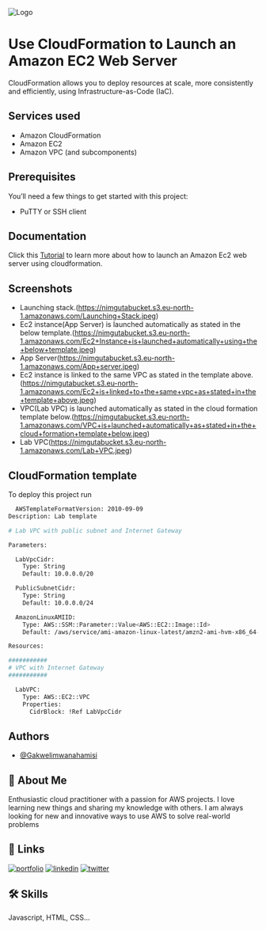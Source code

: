 
![Logo](https://dev-to-uploads.s3.amazonaws.com/uploads/articles/th5xamgrr6se0x5ro4g6.png)


# Use CloudFormation to Launch an Amazon EC2 Web Server

CloudFormation allows you to deploy resources at scale, more consistently and efficiently, using Infrastructure-as-Code (IaC).


## Services used

 - Amazon CloudFormation
- Amazon EC2
- Amazon VPC (and subcomponents) 


## Prerequisites
You’ll need a few things to get started with this project:

- PuTTY or SSH client



## Documentation

Click this [Tutorial](https://docs.aws.amazon.com/AWSCloudFormation/latest/UserGuide/working-with-templates-cfn-designer-walkthrough-createbasicwebserver.html//) to learn more about how to launch an Amazon Ec2 web server using cloudformation.



## Screenshots

- Launching stack.(https://nimgutabucket.s3.eu-north-1.amazonaws.com/Launching+Stack.jpeg)
- Ec2 instance(App Server) is launched automatically as stated in the below template.(https://nimgutabucket.s3.eu-north-1.amazonaws.com/Ec2+Instance+is+launched+automatically+using+the+below+template.jpeg)
- App Server(https://nimgutabucket.s3.eu-north-1.amazonaws.com/App+server.jpeg)
- Ec2 instance is linked to the same VPC as stated in the template above. (https://nimgutabucket.s3.eu-north-1.amazonaws.com/Ec2+is+linked+to+the+same+vpc+as+stated+in+the+template+above.jpeg)
- VPC(Lab VPC) is launched automatically as stated in the cloud formation template below.(https://nimgutabucket.s3.eu-north-1.amazonaws.com/VPC+is+launched+automatically+as+stated+in+the+cloud+formation+template+below.jpeg)
- Lab VPC(https://nimgutabucket.s3.eu-north-1.amazonaws.com/Lab+VPC.jpeg)


## CloudFormation template

To deploy this project run

```bash
  AWSTemplateFormatVersion: 2010-09-09
Description: Lab template

# Lab VPC with public subnet and Internet Gateway

Parameters:

  LabVpcCidr:
    Type: String
    Default: 10.0.0.0/20

  PublicSubnetCidr:
    Type: String
    Default: 10.0.0.0/24

  AmazonLinuxAMIID:
    Type: AWS::SSM::Parameter::Value<AWS::EC2::Image::Id>
    Default: /aws/service/ami-amazon-linux-latest/amzn2-ami-hvm-x86_64-gp2

Resources:

###########
# VPC with Internet Gateway
###########

  LabVPC:
    Type: AWS::EC2::VPC
    Properties:
      CidrBlock: !Ref LabVpcCidr

```


## Authors

- [@Gakwelimwanahamisi](https://www.github.com/gakwelimwanahamisi)


## 🚀 About Me
Enthusiastic cloud practitioner with a passion for AWS projects. I love learning new things and sharing my knowledge with others. I am always looking for new and innovative ways to use AWS to solve real-world problems


## 🔗 Links
[![portfolio](https://img.shields.io/badge/my_portfolio-000?style=for-the-badge&logo=ko-fi&logoColor=white)](https://katherineoelsner.com/)
[![linkedin](https://img.shields.io/badge/linkedin-0A66C2?style=for-the-badge&logo=linkedin&logoColor=white)](https://www.linkedin.com/)
[![twitter](https://img.shields.io/badge/twitter-1DA1F2?style=for-the-badge&logo=twitter&logoColor=white)](https://twitter.com/)


## 🛠 Skills
Javascript, HTML, CSS...

